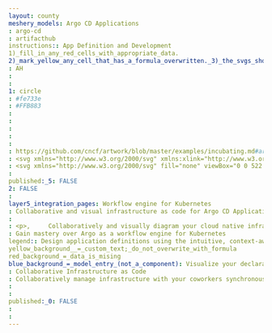 ```yaml
---
layout: county 
meshery_models: Argo CD Applications
: argo-cd
: artifacthub
instructions:: App Definition and Development
1)_fill_in_any_red_cells_with_appropriate_data.
2)_mark_yellow_any_cell_that_has_a_formula_overwritten._3)_the_svgs_shouldn't_have_xml_header_they_are_added_programmatically_through_workflows: Continuous Integration & Delivery
: AH
: 
: 
1: circle
: #fe733e
: #FFB883
: 
: 
: 
: 
: 
: https://github.com/cncf/artwork/blob/master/examples/incubating.md#argo-logos
: <svg xmlns="http://www.w3.org/2000/svg" xmlns:xlink="http://www.w3.org/1999/xlink" fill="none" viewBox="0 0 581 747">,   <path id="a" fill="#fff" d="M336.76 437.61c0 28.31-18.83 43.36-49.29 43.36-30.45 0-47.2-17.84-47.2-43.36 0 0 16.75 23.65 47.2 23.65 30.46 0 49.3-23.65 49.3-23.65Z"/>,   <path fill="#E2F5FC" d="M290.5 547.98c148.47 0 268.84-120.45 268.84-269.04 0-148.58-120.37-269.03-268.84-269.03-148.47 0-268.84 120.45-268.84 269.03 0 148.59 120.37 269.04 268.84 269.04Z"/>,   <path fill="#CDECF6" d="M290.5 504.04c121.36 0 219.74-98.45 219.74-219.9S411.86 64.24 290.5 64.24c-121.36 0-219.74 98.45-219.74 219.9s98.38 219.9 219.74 219.9Z"/>,   <path fill="#fff" d="M208.31 91.51a12.98 12.98 0 1 0 0-25.96 12.98 12.98 0 0 0 0 25.96Zm-96.57 325.82a4.5 4.5 0 1 0 7.08-5.54c-87.8-112.21-37.15-257.65 62.5-314.74a4.5 4.5 0 0 0-4.47-7.8C73.23 148.6 20.03 300.12 111.74 417.33Z"/>,   <path fill="#B5D2F3" d="M19.26 225.54a3.5 3.5 0 1 0-7 0h7Zm-7 105.38a3.5 3.5 0 1 0 7 0h-7Zm555.07-105.88a3.5 3.5 0 1 0-7 0h7Zm-7 105.38a3.5 3.5 0 1 0 7 0h-7ZM289.79 555.97c153.28 0 277.54-124.35 277.54-277.73h-7c0 149.52-121.13 270.73-270.54 270.73v7Zm277.54-277.73C567.33 124.84 443.07.5 289.79.5v7c149.41 0 270.54 121.21 270.54 270.74h7ZM289.79.5C136.51.5 12.26 124.85 12.26 278.24h7C19.26 128.7 140.38 7.5 289.79 7.5v-7ZM12.26 278.24c0 153.38 124.25 277.73 277.53 277.73v-7c-149.4 0-270.53-121.2-270.53-270.73h-7Zm0-52.7v105.38h7V225.54h-7Zm548.07-.5v105.38h7V225.04h-7Z"/>,   <path fill="#B5D2F3" d="M21.66 225.73a10.84 10.84 0 1 0-21.66 0v106.43a10.84 10.84 0 1 0 21.66 0V225.73Zm559.34 0a10.84 10.84 0 1 0-21.66 0v106.43a10.84 10.84 0 1 0 21.66 0V225.73Z"/>,   <path fill="#FE733E" d="M171.17 687.76c12.53-5.1 9.98-10.2 9.98-12.74l-6.1-92.55-5.37-46.3-8.12-289.07c0-68.6 50.73-132.72 127.3-132.72s130.76 61.71 130.88 132.77c-2.2 137.24-5.9 189.47-11.07 288.02-.63 13.47-2.38 33.86-2.96 46.32-2.88 61.66-6.14 91.87-6.14 93.53 0 2.55-2.54 7.64 9.98 12.74 12.52 5.1 41.46 11.71 41.46 13.33 0 1.6-48.89 0-48.89 0-28.02 0-28.02-20.98-28.02-26.07 0-5.1-7.64-92.6-7.64-92.6l-2.55 112.99c0 5.1 2.55 12.74 20.38 17.84 0 0 38.91 5.89 38.91 8.01 0 2.13-46.55 0-46.55 0-35.45 0-35.45-20.75-35.45-20.75l-7.64-92.6S331 700.5 331 713.24c0 9.99 1.73 17.63 29.54 22.73 13.43 3.73 40.54 8.35 40.54 10.2 0 1.85-61.86 0-61.86 0-33.11-2.55-36.24-25.5-36.24-25.5l-12.55-46.14-12.5 46.15s-5.09 22.94-38.2 25.49c0 0-56.17 1.85-56.17 0s22.5-5.99 36.81-10.2c19.36-5.69 29.55-12.74 29.55-22.73 0-12.74-2.55-105.35-2.55-105.35l-7.64 92.6s0 22.74-35.45 22.74c0 0-50.5.15-50.5-1.98 0-2.12 42.64-8 42.64-8 17.83-5.1 20.38-12.75 20.38-17.85l-2.55-113s-7.64 87.5-7.64 92.6c0 5.1 0 28.05-28.02 28.05 0 0-47.13-2.33-47.13-3.95 0-1.6 27.18-6.25 39.7-11.35Z"/>,   <path fill="#FE6446" d="M169.68 536.16s-5.23 12.8-17.05 19.7c-11.81 6.9-25.51 9.14-38.4 10.84 0 0 17.72 8.87 39.39 6.9 13.58-1.1 19.28 2.36 21.42 8.87l-5.36-46.3Zm238.99-.99s7.63 12.8 19.45 19.7c11.82 6.9 25.51 9.15 38.4 10.85 0 0-17.72 8.87-39.38 6.9-13.58-1.1-19.29 2.35-21.43 8.87l2.96-46.32Z"/>,   <path fill="#FE6446" d="m408.81 533 .99-16.02c-62.56 29.54-120.7 26.43-120.7 26.43s-58.49 2.45-119.92-26.57l.4 15.57s43.82 26.94 119.52 26.94c75.7 0 119.71-26.35 119.71-26.35Z" opacity=".3"/>,   <path fill="#FEA777" d="M238.78 194.25a17.84 17.84 0 1 0-.01-35.67 17.84 17.84 0 0 0 .01 35.67Z" opacity=".5"/>,   <path fill="#FE6B3C" d="M419.5 249.06s1.88-22.34-7.88-48.94c-26.77-73.01-92.56-87.71-128.02-85.64 0 0 50.28 23.76 52.61 99.8 1.06 33.72 1.06 34.78 1.06 34.78h82.23Z"/>,   <use xlink:href="#a"/>,   <use xlink:href="#a"/>,   <path fill="#fff" d="M336.76 437.61c0 28.31-11.39 72.92-49.29 72.92s-47.2-47.4-47.2-72.92c0 0 0 43.36 47.2 43.36 51.62 0 49.3-43.36 49.3-43.36Z"/>,   <path fill="#070909" d="M336.76 437.61c0 28.31-11.39 72.92-49.29 72.92s-47.2-47.4-47.2-72.92c0 0 0 43.36 47.2 43.36 51.62 0 49.3-43.36 49.3-43.36Z"/>,   <path fill="#FE6446" d="M197.93 394.25a77.82 77.82 0 0 0 77.8-77.85c0-43-34.83-77.85-77.8-77.85a77.82 77.82 0 0 0-77.8 77.85c0 43 34.84 77.85 77.8 77.85Z"/>,   <path fill="#fff" d="M197.73 378.32a60.94 60.94 0 0 0 60.92-60.96 60.94 60.94 0 0 0-60.92-60.97 60.94 60.94 0 0 0-60.92 60.97 60.94 60.94 0 0 0 60.92 60.96Z"/>,   <path fill="#090B0B" d="M195.96 325.27a18.72 18.72 0 1 0-.01-37.44 18.72 18.72 0 0 0 .01 37.44Z"/>,   <path fill="#FE6446" d="M381.1 394.25a77.82 77.82 0 0 0 77.79-77.85c0-43-34.83-77.85-77.8-77.85a77.82 77.82 0 0 0-77.79 77.85c0 43 34.83 77.85 77.8 77.85Z"/>,   <path fill="#fff" d="M378 378.21a60.94 60.94 0 0 0 60.93-60.96A60.94 60.94 0 0 0 378 256.29a60.94 60.94 0 0 0-60.92 60.96A60.94 60.94 0 0 0 378 378.21Z"/>,   <path fill="#090B0B" d="M379.13 325.27a18.72 18.72 0 1 0-.02-37.44 18.72 18.72 0 0 0 .01 37.44Z"/>, </svg>
: <svg xmlns="http://www.w3.org/2000/svg" fill="none" viewBox="0 0 522 673">,   <path fill="#fff" d="M198 66.5a11.8 11.8 0 1 1-23.7 0 11.8 11.8 0 0 1 23.6 0Zm-94.2 309.2a4.1 4.1 0 0 1-5.7-.7C14.5 268.3 63 130.3 157.4 76.3a4.1 4.1 0 1 1 4 7c-90.7 52-136.9 184.5-56.9 286.7a4 4 0 0 1-.7 5.7Zm72.2-81.3a16.8 16.8 0 1 0 0-33.6 16.8 16.8 0 0 0 0 33.6Zm164.5 0a16.8 16.8 0 1 0 0-33.6 16.8 16.8 0 0 0 0 33.6Z"/>,   <path fill="#fff" fill-rule="evenodd" d="M15.3 308.6a9.7 9.7 0 0 1-15.3-8V205a9.7 9.7 0 0 1 15-8 252.3 252.3 0 0 1 492.2-.3 9.7 9.7 0 0 1 14.7 8.4v95.5a9.7 9.7 0 0 1-15 8.2 252.7 252.7 0 0 1-139.7 172.3l-.1 1.7a57 57 0 0 0 17.4 17.7 91 91 0 0 0 34.5 9.8s-15.9 8-35.3 6.2c-12.2-1-17.4 2-19.3 8l1.3-19.7-1.3 19.6c-2 44.7-4.4 71-5.2 80.2l-.3 3.8v1c-.4 2.5-.8 6.4 9 10.4 5.5 2.3 14.7 4.9 22.6 7.1 8 2.3 14.6 4.2 14.6 4.9 0 1.4-43.9 0-43.9 0-25.2 0-25.2-18.8-25.2-23.4 0-4.6-6.8-83.2-6.8-83.2l-2.3 101.5c0 4.6 2.3 11.4 18.3 16 0 0 35 5.3 35 7.2 0 2-41.9 0-41.9 0-31.8 0-31.8-18.6-31.8-18.6l-6.9-83.2s-2.3 83.2-2.3 94.6c0 9 1.6 15.8 26.6 20.4 4.8 1.4 11.6 2.8 18 4.2 9.7 2 18.4 4 18.4 5 0 1.6-55.6 0-55.6 0-29.7-2.3-32.5-23-32.5-23L260.9 608l-11.2 41.4s-4.6 20.6-34.4 22.9c0 0-50.4 1.6-50.4 0 0-1 7.3-2.8 16-4.8 5.7-1.4 12-2.9 17-4.4 17.4-5.1 26.6-11.4 26.6-20.4 0-11.4-2.3-94.6-2.3-94.6l-6.9 83.2s0 20.4-31.8 20.4c0 0-45.4.1-45.4-1.8 0-2 38.3-7.2 38.3-7.2 16-4.6 18.3-11.4 18.3-16l-2.2-101.5s-7 78.6-7 83.2c0 4.6 0 25.2-25 25.2 0 0-42.4-2.1-42.4-3.6 0-.7 5.3-2 12.1-3.6 7.8-1.8 17.6-4.1 23.6-6.6 9.7-4 9.3-8 9-10.4v-1l-5.6-83.1c-1.9-5.8-7-9-19.2-8a72.6 72.6 0 0 1-35.4-6.2 91 91 0 0 0 34.5-9.7 40.6 40.6 0 0 0 15.3-17.7l-.1-4a252.7 252.7 0 0 1-137-171.1ZM368 467.4l1.1-20.8c1.8-33.8 3.4-63.2 4.8-97.4a70.5 70.5 0 0 0 3.2-123.6v-1.3c0-63.8-48.8-119.2-117.5-119.2-68.8 0-114.4 57.5-114.4 119.1v.2a70.5 70.5 0 0 0 3.6 126l3.2 115.7a240.2 240.2 0 1 1 216 1.3Zm-65.4-69.8c-.6 25.5-11.3 63.1-44.3 63.1-34 0-42.4-42.5-42.4-65.4 0 0 15 21.2 42.4 21.2s44.3-21.2 44.3-21.2v2.3Zm-124-55.7a55.4 55.4 0 1 0 0-110.8 55.4 55.4 0 0 0 0 110.8Zm163 0a55.4 55.4 0 1 0 0-110.8 55.4 55.4 0 0 0 0 110.8Z" clip-rule="evenodd"/>, </svg>
: 
published:_5: FALSE
2: FALSE
: 
layer5_integration_pages: Workflow engine for Kubernetes
: Collaborative and visual infrastructure as code for Argo CD Applications
: 
: <p>,     Collaboratively and visually diagram your cloud native infrastructure with GitOps-style pipeline integration. Design, test, and manage configuration your Kubernetes-based, containerized applications as a visual topology., </p>, <p>,     Looking for best practice cloud native design and deployment best practices? Choose from thousands of pre-built components in MeshMap. Choose from hundreds of ready-made design patterns by importing templates from Meshery Catalog or use our low code designer, MeshMap, to create and deploy your own cloud native infrastructure designs., </p>
: Gain mastery over Argo as a workflow engine for Kubernetes
legend:: Design application definitions using the intuitive, context-aware visual designer, MeshMap.
yellow_background__=_custom_text;_do_not_overwrite_with_formula
red_background_=_data_is_mising
blue_background_=_model_entry_(not_a_component): Visualize your declarative, GitOps continuous delivery tool for Kubernetes.
: Collaborative Infrastructure as Code
: Collaboratively manage infrastructure with your coworkers synchronously sharing the same designs.
: 
: 
published:_0: FALSE
: 
: 
---
```

